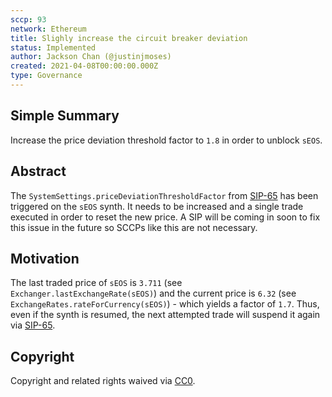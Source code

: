 ```yaml
---
sccp: 93
network: Ethereum
title: Slighly increase the circuit breaker deviation
status: Implemented
author: Jackson Chan (@justinjmoses)
created: 2021-04-08T00:00:00.000Z
type: Governance
---
```


<!--You can leave these HTML comments in your merged SCCP and delete the visible duplicate text guides, they will not appear and may be helpful to refer to if you edit it again. This is the suggested template for new SCCPs. Note that an SCCP number will be assigned by an editor. When opening a pull request to submit your SCCP, please use an abbreviated title in the filename, `sccp-draft_title_abbrev.md`. The title should be 44 characters or less.-->

## Simple Summary

<!--"If you can't explain it simply, you don't understand it well enough." Provide a simplified and layman-accessible explanation of the SCCP.-->

Increase the price deviation threshold factor to `1.8` in order to unblock `sEOS`.

## Abstract

<!--A short (~200 word) description of the variable change proposed.-->

The `SystemSettings.priceDeviationThresholdFactor` from [SIP-65](../sips/sip-65.md) has been triggered on the `sEOS` synth. It needs to be increased and a single trade executed in order to reset the new price. A SIP will be coming in soon to fix this issue in the future so SCCPs like this are not necessary.

## Motivation

<!--The motivation is critical for SCCPs that want to update variables within Synthetix. It should clearly explain why the existing variable is not incentive aligned. SCCP submissions without sufficient motivation may be rejected outright.-->

The last traded price of `sEOS` is `3.711` (see `Exchanger.lastExchangeRate(sEOS)`) and the current price is `6.32` (see `ExchangeRates.rateForCurrency(sEOS)`) - which yields a factor of `1.7`. Thus, even if the synth is resumed, the next attempted trade will suspend it again via [SIP-65](../sips/sip-65.md).

## Copyright

Copyright and related rights waived via [CC0](https://creativecommons.org/publicdomain/zero/1.0/).
